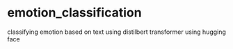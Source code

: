 # emotion_classification
classifying emotion based on text using distilbert transformer using hugging face
